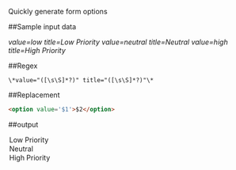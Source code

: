 Quickly generate form options

##Sample input data

*value=low title=Low Priority*
*value=neutral title=Neutral*
*value=high title=High Priority*

##Regex
```regex
\*value="([\s\S]*?)" title="([\s\S]*?)"\*
```
##Replacement

```html
<option value='$1'>$2</option>
```

##output

<option value=low>Low Priority</option>
<option value=neutral>Neutral</option>
<option value=high>High Priority</option>

